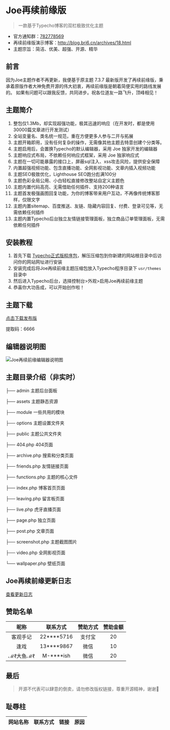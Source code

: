 # Joe再续前缘版

> 一款基于Typecho博客的双栏极致优化主题

- 官方通知群：[782778569](https://qm.qq.com/q/9qlyquSaXe)
- 再续前缘版演示博客：<http://blog.bri6.cn/archives/18.html>
- 主题宗旨：简洁、优美、超强、开源、精华

## 前言

因为Joe主题作者不再更新，我便基于原主题 7.3.7 最新版开发了再续前缘版，秉承着原版作者大神免费开源的伟大初衷，再续前缘版是朝着简便实用的路线发展的。
如果有问题可以跟我反馈，共同进步。祝各位道友一路飞升，顶峰相见！

## 主题简介

1. 整包仅1.3Mb，却实现超强功能，极其迅速的响应（在开发时，都是使用30000篇文章进行开发测试）
2. 全站变量名、类名统一规范，重在方便更多人参与二开与拓展
3. 主题开箱即用，没有任何复杂的操作，无需像其他主题去特意创建个分类等。
4. 主题启用后，会置换Typecho的默认编辑器，采用 Joe 独家开发的编辑器
5. 主题响应式布局，不依赖任何响应式框架，采用 Joe 独家响应式
6. 主题在一切可能暴露的接口上，屏蔽sql注入、xss攻击风险，提供安全保障
7. 内置超强视频功能、包含直播功能、全网影视功能、文章内插入视频功能
8. 主题SEO极致优化，Lighthouse SEO跑分彪满100分
9. 主题色彩全局公用、小白轻松直接修改整站自定义主题色
10. 主题内置代码高亮、无需借助任何插件、支持200种语言
11. 主题首发极强画图回复功能，为你的博客带来用户互动，不再像传统博客那样，仅限文字
12. 主题内置sitemap、百度推送、友链、隐藏内容回复、付费、登录可见等，无需依赖任何插件
13. 主题内置Typecho后台独立友情链接管理面板，独立商品订单管理面板，无需依赖任何插件

## 安装教程

1. 首先下载 [Typecho正式版程序包](https://typecho.org/download)，解压压缩包到你新建的网站根目录中后访问你的网站网址进行安装
2. 安装完成后将Joe再续前缘主题压缩包放入Typecho程序目录下 `usr/themes` 目录中
3. 然后进入Typecho后台，选择控制台>外观>启用Joe再续前缘主题
4. 恭喜你大功告成，可以开始创作啦！

## 主题下载

[点击下载发布版](https://wwdd.lanzoue.com/b01kyo7na)

提取码：6666

## 编辑器说明图

![Joe再续前缘编辑器说明图](http://storage.bri6.cn/media/202207252029421.jpg)

## 主题目录介绍（非实时）

├── admin 主题后台面板

├── assets 主题静态资源

├── module 一些共用的模块

├── options 主题设置文件夹

├── public 主题公共文件夹

├── 404.php 404页面

├── archive.php 搜索和分类页面

├── friends.php 友情链接页面

├── functions.php 主题的核心文件

├── index.php 博客首页页面

├── leaving.php 留言板页面

├── live.php 虎牙直播页面

├── page.php 独立页面

├── post.php 文章页面

├── screenshot.php 主题截图图片

├── video.php 全网影视页面

└── wallpaper.php 壁纸页面

## Joe再续前缘更新日志

[查看更新日志](/UPDATE.md)

## 赞助名单

|  昵称   |  联系方式  | 赞助方式 | 赞助金额 |
|:------:|:----------:|:----:|:----:|
|  客观手记  | 22****5716 | 支付宝  |  20  |
|   逢戏   | 13****9867 |  微信  |  10  |
| ℳℓ大鱼ℳℓ | M-****ish  |  微信  |  20  |

## 最后

> 开源不代表可以肆意的倒卖，请勿修改版权链接，尊重开源精神，谢谢🌹

## 耻辱柱

| 网站名称 | 联系方式 | 链接 | 原因 |
| - | - | - | - |
